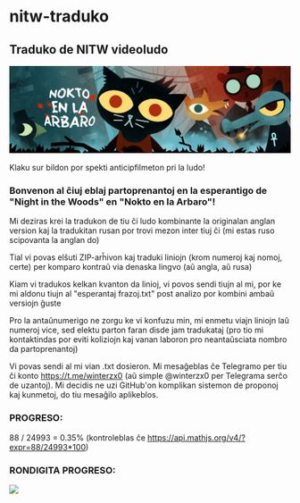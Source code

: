 # nitw-traduko
## Traduko de NITW videoludo

[![video](https://github.com/vadimfedulov035/nitw-traduko/raw/main/cover.png)](https://www.youtube.com/watch?v=u17kM8oSz3k)

Klaku sur bildon por spekti anticipfilmeton pri la ludo!

### Bonvenon al ĉiuj eblaj partoprenantoj en la esperantigo de "Night in the Woods" en "Nokto en la Arbaro"!

Mi deziras krei la tradukon de tiu ĉi ludo kombinante la originalan anglan version kaj la tradukitan rusan por trovi mezon inter tiuj ĉi (mi estas ruso scipovanta la anglan do)

Tial vi povas elŝuti ZIP-arĥivon kaj traduki liniojn (krom numeroj kaj nomoj, certe) per komparo kontraû via denaska lingvo (aû angla, aû rusa)

Kiam vi tradukos kelkan kvanton da linioj, vi povos sendi tiujn al mi, por ke mi aldonu tiujn al "esperantaj frazoj.txt" post analizo por kombini ambaû versiojn ĝuste

Pro la antaûnumerigo ne zorgu ke vi konfuzu min, mi enmetu viajn liniojn laû numeroj vice, sed elektu parton faran disde jam tradukataj (pro tio mi kontaktindas por eviti koliziojn kaj vanan laboron pro neantaûsciata nombro da partoprenantoj)

Vi povas sendi al mi vian .txt dosieron. Mi mesaĝeblas ĉe Telegramo per tiu ĉi konto https://t.me/winterzx0 (aû simple @winterzx0 per Telegrama serĉo de uzantoj). Mi decidis ne uzi GitHub'on komplikan sistemon de proponoj kaj kunmetoj, do tiu mesaĝilo aplikeblos.

### PROGRESO:

88 / 24993 = 0.35% (kontroleblas ĉe https://api.mathjs.org/v4/?expr=88/24993*100)

### RONDIGITA PROGRESO:

![](https://geps.dev/progress/0)